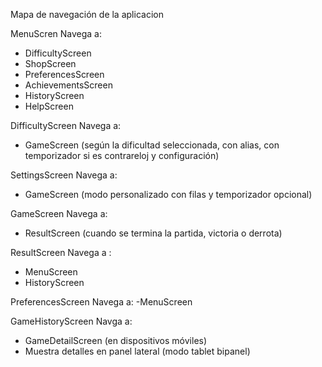 Mapa de navegación de la aplicacion

MenuScren
Navega a:
- DifficultyScreen
- ShopScreen
- PreferencesScreen
- AchievementsScreen
- HistoryScreen
- HelpScreen

DifficultyScreen
Navega a:
- GameScreen (según la dificultad seleccionada, con alias, con temporizador si es contrareloj y configuración)

SettingsScreen
Navega a:
- GameScreen (modo personalizado con filas y temporizador opcional)

GameScreen
Navega a:
- ResultScreen (cuando se termina la partida, victoria o derrota)

ResultScreen
Navega a :
- MenuScreen
- HistoryScreen

PreferencesScreen
Navega a:
-MenuScreen

GameHistoryScreen
Navga a:
- GameDetailScreen (en dispositivos móviles)
- Muestra detalles en panel lateral (modo tablet bipanel)
